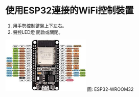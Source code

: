 # 使用ESP32連接的WiFi控制裝置
1. 用手勢控制鍵盤上下左右。
2. 聲控LED燈 開啟或關閉。

<img src="./ESP-WROOM-32.jpg" width="50%" />
圖: ESP32-­WROOM­32



